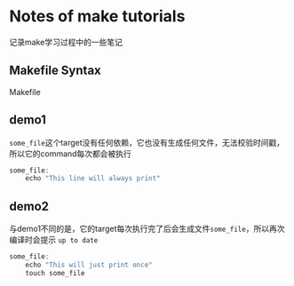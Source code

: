 # Notes of make tutorials
记录make学习过程中的一些笔记
## Makefile Syntax
Makefile
## demo1
`some_file`这个target没有任何依赖，它也没有生成任何文件，无法校验时间戳，所以它的command每次都会被执行
```C
some_file:
	echo "This line will always print"
```
## demo2
与demo1不同的是，它的target每次执行完了后会生成文件`some_file`，所以再次编译时会提示 `up to date`
```C
some_file:
	echo "This will just print once"
	touch some_file
```